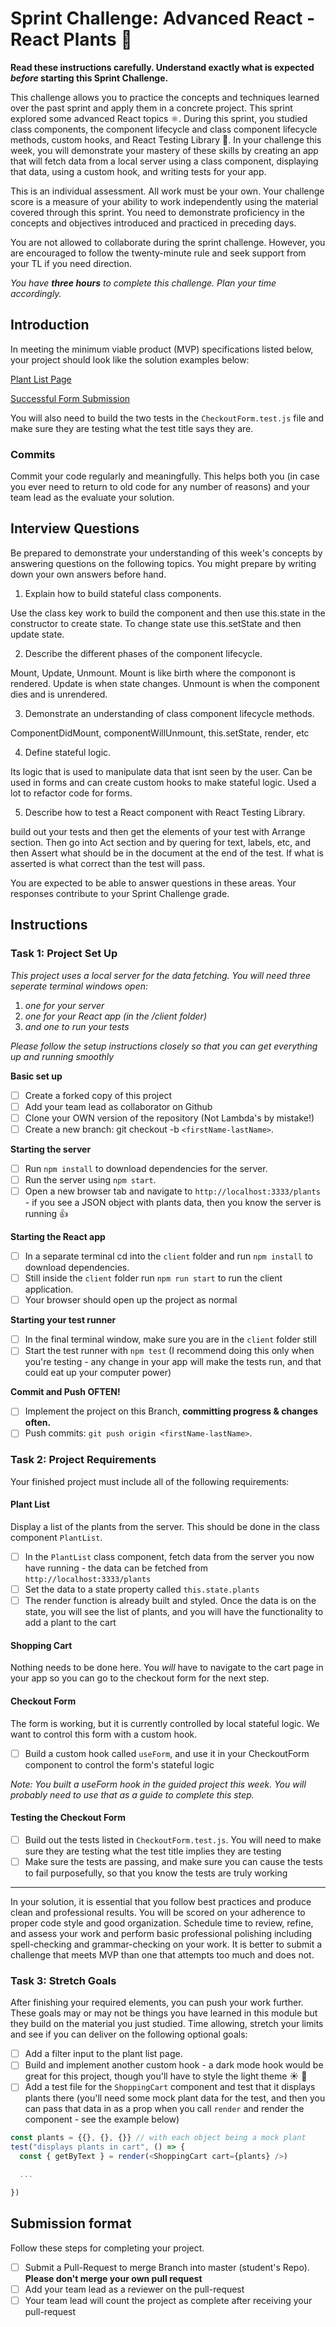 # Sprint Challenge: Advanced React - React Plants 🌿

**Read these instructions carefully. Understand exactly what is expected _before_ starting this Sprint Challenge.**

This challenge allows you to practice the concepts and techniques learned over the past sprint and apply them in a concrete project. This sprint explored some advanced React topics ⚛️. During this sprint, you studied class components, the component lifecycle and class component lifecycle methods, custom hooks, and React Testing Library 🐙. In your challenge this week, you will demonstrate your mastery of these skills by creating an app that will fetch data from a local server using a class component, displaying that data, using a custom hook, and writing tests for your app.

This is an individual assessment. All work must be your own. Your challenge score is a measure of your ability to work independently using the material covered through this sprint. You need to demonstrate proficiency in the concepts and objectives introduced and practiced in preceding days.

You are not allowed to collaborate during the sprint challenge. However, you are encouraged to follow the twenty-minute rule and seek support from your TL if you need direction.

_You have **three hours** to complete this challenge. Plan your time accordingly._

## Introduction

In meeting the minimum viable product (MVP) specifications listed below, your project should look like the solution examples below:

[Plant List Page](https://tk-assets.lambdaschool.com/88008802-846c-46bb-8cf8-11ace219e2bf_ScreenShot2020-04-30at12.39.22PM.png)

[Successful Form Submission](https://tk-assets.lambdaschool.com/90ebefd4-ee0f-4b1c-884c-1336ce87441d_ScreenShot2020-04-30at12.40.56PM.png)

You will also need to build the two tests in the `CheckoutForm.test.js` file and make sure they are testing what the test title says they are.

### Commits

Commit your code regularly and meaningfully. This helps both you (in case you ever need to return to old code for any number of reasons) and your team lead as the evaluate your solution.

## Interview Questions

Be prepared to demonstrate your understanding of this week's concepts by answering questions on the following topics. You might prepare by writing down your own answers before hand.

1. Explain how to build stateful class components.

Use the class key work to build the component and then use this.state in the constructor to create state. To change state use this.setState and then update state.

2. Describe the different phases of the component lifecycle.

Mount, Update, Unmount. Mount is like birth where the componont is rendered. Update is when state changes. Unmount is when the component dies and is unrendered.

3. Demonstrate an understanding of class component lifecycle methods.

ComponentDidMount, componentWillUnmount, this.setState, render, etc

4. Define stateful logic.

Its logic that is used to manipulate data that isnt seen by the user. Can be used in forms and can create custom hooks to make stateful logic. Used a lot to refactor code for forms.

5. Describe how to test a React component with React Testing Library.

build out your tests and then get the elements of your test with Arrange section. Then go into Act section and by quering for text, labels, etc, and then Assert what should be in the document at the end of the test. If what is asserted is what correct than the test will pass.

You are expected to be able to answer questions in these areas. Your responses contribute to your Sprint Challenge grade.

## Instructions

### Task 1: Project Set Up

_This project uses a local server for the data fetching. You will need three seperate terminal windows open:_

1. _one for your server_
2. _one for your React app (in the /client folder)_
3. _and one to run your tests_

_Please follow the setup instructions closely so that you can get everything up and running smoothly_

**Basic set up**

-   [ ] Create a forked copy of this project
-   [ ] Add your team lead as collaborator on Github
-   [ ] Clone your OWN version of the repository (Not Lambda's by mistake!)
-   [ ] Create a new branch: git checkout -b `<firstName-lastName>`.

**Starting the server**

-   [ ] Run `npm install` to download dependencies for the server.
-   [ ] Run the server using `npm start`.
-   [ ] Open a new browser tab and navigate to `http://localhost:3333/plants` - if you see a JSON object with plants data, then you know the server is running 👍

**Starting the React app**

-   [ ] In a separate terminal cd into the `client` folder and run `npm install` to download dependencies.
-   [ ] Still inside the `client` folder run `npm run start` to run the client application.
-   [ ] Your browser should open up the project as normal

**Starting your test runner**

-   [ ] In the final terminal window, make sure you are in the `client` folder still
-   [ ] Start the test runner with `npm test` (I recommend doing this only when you're testing - any change in your app will make the tests run, and that could eat up your computer power)

**Commit and Push OFTEN!**

-   [ ] Implement the project on this Branch, **committing progress & changes often.**
-   [ ] Push commits: `git push origin <firstName-lastName>`.

### Task 2: Project Requirements

Your finished project must include all of the following requirements:

#### Plant List

Display a list of the plants from the server. This should be done in the class component `PlantList`.

-   [ ] In the `PlantList` class component, fetch data from the server you now have running - the data can be fetched from `http://localhost:3333/plants`
-   [ ] Set the data to a state property called `this.state.plants`
-   [ ] The render function is already built and styled. Once the data is on the state, you will see the list of plants, and you will have the functionality to add a plant to the cart

#### Shopping Cart

Nothing needs to be done here. You _will_ have to navigate to the cart page in your app so you can go to the checkout form for the next step.

#### Checkout Form

The form is working, but it is currently controlled by local stateful logic. We want to control this form with a custom hook.

-   [ ] Build a custom hook called `useForm`, and use it in your CheckoutForm component to control the form's stateful logic

_Note: You built a useForm hook in the guided project this week. You will probably need to use that as a guide to complete this step._

#### Testing the Checkout Form

-   [ ] Build out the tests listed in `CheckoutForm.test.js`. You will need to make sure they are testing what the test title implies they are testing
-   [ ] Make sure the tests are passing, and make sure you can cause the tests to fail purposefully, so that you know the tests are truly working

<hr/>
In your solution, it is essential that you follow best practices and produce clean and professional results. You will be scored on your adherence to proper code style and good organization. Schedule time to review, refine, and assess your work and perform basic professional polishing including spell-checking and grammar-checking on your work. It is better to submit a challenge that meets MVP than one that attempts too much and does not.

### Task 3: Stretch Goals

After finishing your required elements, you can push your work further. These goals may or may not be things you have learned in this module but they build on the material you just studied. Time allowing, stretch your limits and see if you can deliver on the following optional goals:

-   [ ] Add a filter input to the plant list page.
-   [ ] Build and implement another custom hook - a dark mode hook would be great for this project, though you'll have to style the light theme ☀️ 🌙
-   [ ] Add a test file for the `ShoppingCart` component and test that it displays plants there (you'll need some mock plant data for the test, and then you can pass that data in as a prop when you call `render` and render the component - see the example below)

```js
const plants = {{}, {}, {}} // with each object being a mock plant
test("displays plants in cart", () => {
  const { getByText } = render(<ShoppingCart cart={plants} />)

  ...

})
```

## Submission format

Follow these steps for completing your project.

-   [ ] Submit a Pull-Request to merge <firstName-lastName> Branch into master (student's Repo). **Please don't merge your own pull request**
-   [ ] Add your team lead as a reviewer on the pull-request
-   [ ] Your team lead will count the project as complete after receiving your pull-request
